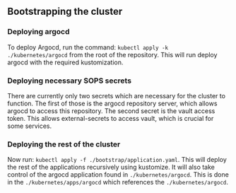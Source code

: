 ## Bootstrapping the cluster 

### Deploying argocd 
To deploy Argocd, run the command: `kubectl apply -k ./kubernetes/argocd` from the root of the repository. This will run deploy argocd with the required kustomization. 

### Deploying necessary SOPS secrets
There are currently only two secrets which are necessary for the cluster to function. The first of those is the argocd repository server, which allows argocd to access this repository. The second secret is the vault access token. This allows external-secrets to access vault, which is crucial for some services.
### Deploying the rest of the cluster
Now run: `kubectl apply -f ./bootstrap/application.yaml`. This will deploy the rest of the applications recursively using kustomize. It will also take control of the argocd application found in `./kubernetes/argocd`. This is done in the `./kubernetes/apps/argocd` which references the `./kubernetes/argocd`. 